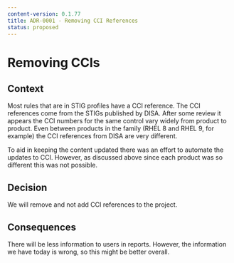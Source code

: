 ```yaml
---
content-version: 0.1.77
title: ADR-0001 - Removing CCI References
status: proposed
---
```

# Removing CCIs

## Context
Most rules that are in STIG profiles have a CCI reference.
The CCI references come from the STIGs published by DISA.
After some review it appears the CCI numbers for the same control vary widely from
product to product.
Even between products in the family (RHEL 8 and RHEL 9, for example) the CCI references from DISA are very different.


To aid in keeping the content updated there was an effort to automate the updates to CCI.
However, as discussed above since each product was so different this was not possible.

## Decision
We will remove and not add CCI references to the project.

## Consequences
There will be less information to users in reports.
However, the information we have today is wrong, so this might be better overall.
